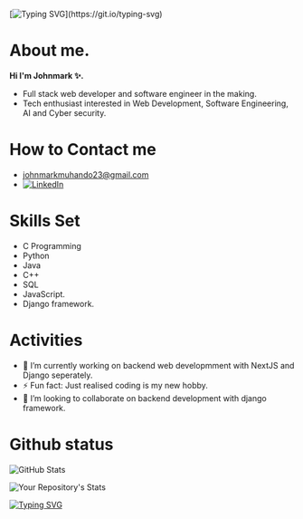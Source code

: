  [![Typing SVG](https://readme-typing-svg.herokuapp.com?font=Fira+Code&pause=1000&random=false&width=435&lines=Welcome+to++my+GitHub!;Have+fun.)](https://git.io/typing-svg)
# About me.
**Hi I'm Johnmark ✨.**

- Full stack web developer and software engineer in the making.
- Tech enthusiast interested in Web Development, Software Engineering, AI and Cyber security.

 # How to Contact me
- johnmarkmuhando23@gmail.com
- [![LinkedIn](https://icons8.com/icon/xuvGCOXi8Wyg/linkedin)](https://www.linkedin.com/in/johnmark-muhando-69a05b270/)

# Skills Set
- C Programming
- Python
- Java
- C++
- SQL
- JavaScript.
- Django framework.

# Activities
- 🔭 I’m currently working on backend web developmment with NextJS and Django seperately.
- ⚡ Fun fact: Just realised coding is my new hobby. 
- 👯 I’m looking to collaborate on backend development with django framework.


# Github status

![GitHub Stats](https://github-readme-stats.vercel.app/api?username=johnmark287&show_icons=true&theme=radical)


![Your Repository's Stats](https://github-readme-stats.vercel.app/api/top-langs/?username=johnmark287&theme=radical)


[![Typing SVG](https://readme-typing-svg.herokuapp.com?font=Fira+Code&pause=1000&random=false&width=435&lines=Adi%C3%B3s%2C+%22mucho+gusto%22.;%F0%9F%98%81)](https://git.io/typing-svg)
<!--
**johnmark287/johnmark287** is a 👋 _special_ ✨ repository because its `README.md` (this file) appears on your GitHub profile.

Here are some ideas to get you started:

- 🌱 I’m currently learning ...
- 🤔 I’m looking for help with ...
- 💬 Ask me about ...
- 📫 How to reach me: ...
- 😄 Pronouns: ...

- ![Skills on C programming language](./images/rsz_c_programming_language_logo_hd_png_download__transparent_png_image_-_pngitem.jpg) -->
